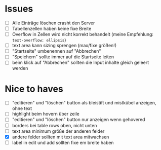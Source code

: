 # Issues

- [ ] Alle Einträge löschen crasht den Server
- [ ] Tabellenzellen haben keine fixe Breite
- [ ] Overflow in Zellen wird nicht korrekt behandelt (meine Empfehlung: `text-overflow: ellipsis`)
- [ ] text area kann sizing sprengen (max/fixe größen!)
- [ ] "Startseite" umbenennen auf "Abbrechen"
- [ ] "Speichern" sollte immer auf die Startseite leiten
- [ ] beim klick auf "Abbrechen" sollten die Input inhalte gleich geleert werden

# Nice to haves
- [ ] "editieren" und "löschen" button als bleistift und mistkübel anzeigen, ohne text
- [ ] highlight beim hovern über zeile
- [ ] "editieren" und "löschen" button nur anzeigen wenn gehovered
- [ ] borders bei table rows oben, nicht unten
- [ ] text area minimum größe der anderen felder
- [x] andere felder sollten mit text area mitwachsen
- [ ] label in edit und add sollten fixe em breite haben
